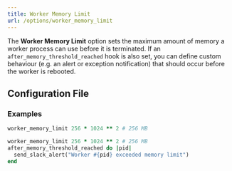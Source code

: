 ```yaml
---
title: Worker Memory Limit
url: /options/worker_memory_limit
---
```


The **Worker Memory Limit** option sets the maximum amount of memory a worker process can use before it is terminated. If an `after_memory_threshold_reached` hook is also set, you can define custom behaviour (e.g. an alert or exception notification) that should occur before the worker is rebooted.


## Configuration File

### Examples

```ruby {filename="Itsi.rb"}
worker_memory_limit 256 * 1024 ** 2 # 256 MB
```

```ruby {filename="Itsi.rb"}
worker_memory_limit 256 * 1024 ** 2 # 256 MB
after_memory_threshold_reached do |pid|
  send_slack_alert("Worker #{pid} exceeded memory limit")
end
```
